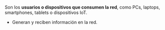 Son los **usuarios o dispositivos que consumen la red**, como PCs, laptops, smartphones, tablets o dispositivos IoT.
- Generan y reciben información en la red.